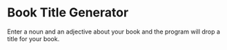 # Book Title Generator

Enter a noun and an adjective about your book and the program will drop a title for your book.